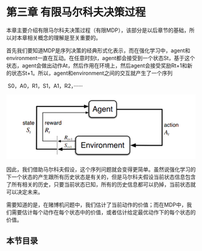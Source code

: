  ## 
 # 第三章 有限马尔科夫决策过程

本章主要介绍有限马尔科夫决策过程（有限MDP），该部分是以后章节的基础，所以对本章相关概念的理解是至关重要的。

首先我们要知道MDP是序列决策的经典形式化表示，而在强化学习中，agent和environment一直在互动。在任意时刻t，agent都会接受到一个状态St，基于这个状态，agent会做出动作At，然后作用在环境上，然后agent会接受奖励Rt+1和新的状态St+1。所以，agent和environment之间的交互就产生了一个序列

​																				S0，A0，R1，S1，A1，R2，······


![image](img/image-20210302170132162.png)

因此，我们借助马尔科夫假设，这个序列问题就会变得更简单。虽然说强化学习的下一个状态的产生跟所有历史状态是有关的，但是马尔科夫假设当前状态信息包含了所有相关的历史，只要当前状态已知，所有的历史信息都可以扔掉，当前状态就可以决定未来。

需要知道的是，在赌博机问题中，我们估计了当前动作的价值；而在MDP中，我们需要估计每个动作在每个状态中的价值，或者估计给定最优动作下的每个状态的价值。

## 本节目录
